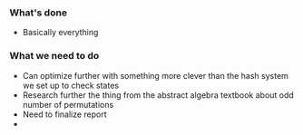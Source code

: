 ### What's done

* Basically everything

### What we need to do

* Can optimize further with something more clever than the hash system we set up to check states
* Research further the thing from the abstract algebra textbook about odd number of permutations
* Need to finalize report 
* 